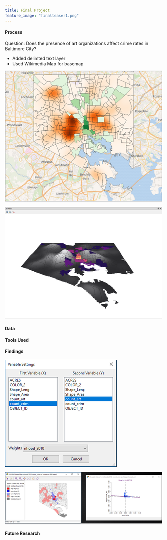 ```yaml
---
title: Final Project
feature_image: "finalteaser1.png"
---
```


#### Process
Question: Does the presence of art organizations affect crime rates in Baltimore City?
* Added delimted text layer
* Used Wikimedia Map for basemap

![Heatmap](heatmapreal.PNG "heatmapreal.PNG")

![3D Heatmap](3D.PNG "3D.PNG")

#### Data

#### Tools Used

#### Findings

![Moran's I step 1](morani1.PNG "morani1.PNG")

![Moran's I step 2](morani2.PNG "morani2.PNG")

#### Future Research

